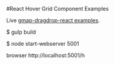 

#React Hover Grid Component Examples


Live [gmap-dragdrop-react examples](https://react-hover-grid.herokuapp.com/).





$ gulp build

$ node start-webserver 5001

browser http://localhost:5001/h